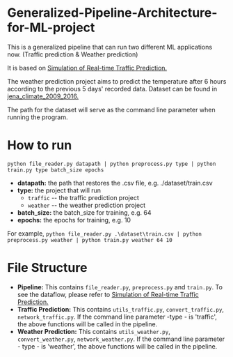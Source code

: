 # Generalized-Pipeline-Architecture-for-ML-project
This is a generalized pipeline that can run two different ML applications now. (Traffic prediction & Weather prediction)

It is based on [Simulation of Real-time Traffic Prediction.](https://github.com/ElaineYao/Simulation-of-Real-time-Traffic-Prediction)

The weather prediction project aims to predict the temperature after 6 hours according to the previous 5 days' recorded data. Dataset can be found in [jena_climate_2009_2016.](https://www.kaggle.com/stytch16/jena-climate-2009-2016)

The path for the dataset will serve as the command line parameter when running the program.

# How to run
`python file_reader.py datapath | python preprocess.py type | python train.py type batch_size epochs`

- **datapath:** the path that restores the .csv file, e.g. ./dataset/train.csv
- **type:** the project that will run
  - `traffic` -- the traffic prediction project
  - `weather` -- the weather prediction project
- **batch_size:** the batch_size for training, e.g. 64
- **epochs:** the epochs for training, e.g. 10

For example, `python file_reader.py .\dataset\train.csv | python preprocess.py weather | python train.py weather 64 10`

# File Structure
- **Pipeline:** This contains `file_reader.py`, `preprocess.py` and `train.py`. To see the dataflow, please refer to [Simulation of Real-time Traffic Prediction.](https://github.com/ElaineYao/Simulation-of-Real-time-Traffic-Prediction)
- **Traffic Prediction:** This contains `utils_traffic.py`, `convert_traffic.py`, `network_traffic.py`. If the command line parameter -type - is 'traffic', the above functions will be called in the pipeline.
- **Weather Prediction:** This contains `utils_weather.py`, `convert_weather.py`, `network_weather.py`. If the command line parameter - type - is 'weather', the above functions will be called in the pipeline.
